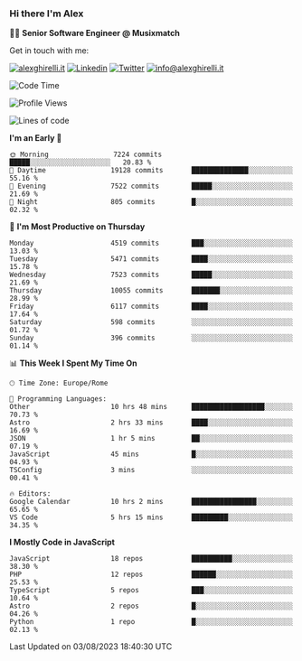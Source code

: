 ### Hi there I'm Alex

👨‍💻 __Senior Software Engineer @ Musixmatch__

Get in touch with me:

[![alexghirelli.it](https://img.shields.io/static/v1?label=alexghirelli.it&message=%20&color=red&logo=&style=flat-square&logoColor=white)](https://www.alexghirelli.it/)
[![Linkedin](https://img.shields.io/static/v1?label=Linkedin&message=%20&color=blue&logo=Linkedin&style=flat-square&logoColor=white)](https://linkedin.com/in/alexghirelli)
[![Twitter](https://img.shields.io/static/v1?label=Twitter&message=%20&color=blue&logo=Twitter&style=flat-square&logoColor=white)](https://twitter.com/alexGhirelli)
[![info@alexghirelli.it](https://img.shields.io/static/v1?label=info@alexghirelli.it&message=%20&color=red&logo=gmail&style=flat-square&logoColor=white)](mailto:info@alexghirelli.it)

<!--START_SECTION:waka-->
![Code Time](http://img.shields.io/badge/Code%20Time-7%2C519%20hrs%2021%20mins-blue)

![Profile Views](http://img.shields.io/badge/Profile%20Views-0-blue)

![Lines of code](https://img.shields.io/badge/From%20Hello%20World%20I%27ve%20Written-69.8%20million%20lines%20of%20code-blue)

**I'm an Early 🐤** 

```text
🌞 Morning                7224 commits        █████░░░░░░░░░░░░░░░░░░░░   20.83 % 
🌆 Daytime                19128 commits       ██████████████░░░░░░░░░░░   55.16 % 
🌃 Evening                7522 commits        █████░░░░░░░░░░░░░░░░░░░░   21.69 % 
🌙 Night                  805 commits         █░░░░░░░░░░░░░░░░░░░░░░░░   02.32 % 
```
📅 **I'm Most Productive on Thursday** 

```text
Monday                   4519 commits        ███░░░░░░░░░░░░░░░░░░░░░░   13.03 % 
Tuesday                  5471 commits        ████░░░░░░░░░░░░░░░░░░░░░   15.78 % 
Wednesday                7523 commits        █████░░░░░░░░░░░░░░░░░░░░   21.69 % 
Thursday                 10055 commits       ███████░░░░░░░░░░░░░░░░░░   28.99 % 
Friday                   6117 commits        ████░░░░░░░░░░░░░░░░░░░░░   17.64 % 
Saturday                 598 commits         ░░░░░░░░░░░░░░░░░░░░░░░░░   01.72 % 
Sunday                   396 commits         ░░░░░░░░░░░░░░░░░░░░░░░░░   01.14 % 
```


📊 **This Week I Spent My Time On** 

```text
🕑︎ Time Zone: Europe/Rome

💬 Programming Languages: 
Other                    10 hrs 48 mins      ██████████████████░░░░░░░   70.73 % 
Astro                    2 hrs 33 mins       ████░░░░░░░░░░░░░░░░░░░░░   16.69 % 
JSON                     1 hr 5 mins         ██░░░░░░░░░░░░░░░░░░░░░░░   07.19 % 
JavaScript               45 mins             █░░░░░░░░░░░░░░░░░░░░░░░░   04.93 % 
TSConfig                 3 mins              ░░░░░░░░░░░░░░░░░░░░░░░░░   00.41 % 

🔥 Editors: 
Google Calendar          10 hrs 2 mins       ████████████████░░░░░░░░░   65.65 % 
VS Code                  5 hrs 15 mins       █████████░░░░░░░░░░░░░░░░   34.35 % 
```

**I Mostly Code in JavaScript** 

```text
JavaScript               18 repos            ██████████░░░░░░░░░░░░░░░   38.30 % 
PHP                      12 repos            ██████░░░░░░░░░░░░░░░░░░░   25.53 % 
TypeScript               5 repos             ███░░░░░░░░░░░░░░░░░░░░░░   10.64 % 
Astro                    2 repos             █░░░░░░░░░░░░░░░░░░░░░░░░   04.26 % 
Python                   1 repo              █░░░░░░░░░░░░░░░░░░░░░░░░   02.13 % 
```




 Last Updated on 03/08/2023 18:40:30 UTC
<!--END_SECTION:waka-->
